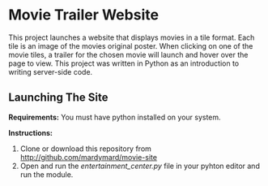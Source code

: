 # Movie Trailer Website
This project launches a website that displays movies in a tile format.  Each tile is an image of the movies original poster.  When clicking on one of the movie tiles, a trailer for the chosen movie  will launch and hover over the page to view.  This project was written in Python as an introduction to writing server-side code.

## Launching The Site
**Requirements:**
You must have python installed on your system.

**Instructions:**
1.  Clone or download this repository from http://github.com/mardymard/movie-site
2.  Open and run the _entertainment_center.py_ file in your pyhton editor and run the module.
